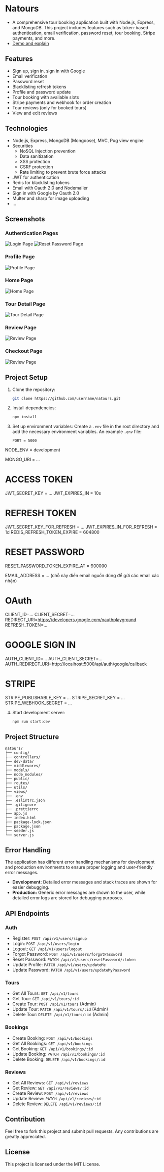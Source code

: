 

# Natours

- A comprehensive tour booking application built with Node.js, Express, and MongoDB. This project includes features such as token-based authentication, email verification, password reset, tour booking, Stripe payments, and more.
- [Demo and explain](https://youtu.be/ljyVbjtQVG8)

## Features

- Sign up, sign in, sign in with Google
- Email verification
- Password reset
- Blacklisting refresh tokens
- Profile and password update
- Tour booking with available slots
- Stripe payments and webhook for order creation
- Tour reviews (only for booked tours)
- View and edit reviews

## Technologies

- Node.js, Express, MongoDB (Mongoose), MVC, Pug view engine
- Securities
  - NoSQL Injection prevention
  - Data sanitization
  - XSS protection
  - CSRF protection
  - Rate limiting to prevent brute force attacks
- JWT for authentication
- Redis for blacklisting tokens
- Email with Oauth 2.0 and Nodemailer
- Sign in with Google by Oauth 2.0
- Multer and sharp for image uploading
- ...

## Screenshots
### Authentication Pages
![Login Page](./screenshots/login.png)
![Reset Password Page](./screenshots/reset_password.png)

### Profile Page
![Profile Page](./screenshots/profile.png)

### Home Page
![Home Page](./screenshots/home.png)

### Tour Detail Page
![Tour Detail Page](./screenshots/tour_detail.png)

### Review Page
![Review Page](./screenshots/review.png)

### Checkout Page
![Review Page](./screenshots/checkout.png)

## Project Setup

1. Clone the repository:
   ```sh
   git clone https://github.com/username/natours.git
   
2. Install dependencies:
   ```sh
   npm install

3. Set up environment variables:
   Create a `.env` file in the root directory and add the necessary environment variables. An example `.env` file:
   ```env
   PORT = 5000
  NODE_ENV = development
  
  MONGO_URI = ...
  
  # ACCESS TOKEN
  JWT_SECRET_KEY = ...
  JWT_EXPIRES_IN = 10s
  
  # REFRESH TOKEN
  JWT_SECRET_KEY_FOR_REFRESH = ...
  JWT_EXPIRES_IN_FOR_REFRESH = 1d
  REDIS_REFRESH_TOKEN_EXPIRE = 604800
  
  # RESET PASSWORD
  RESET_PASSWORD_TOKEN_EXPIRE_AT = 900000
  
  EMAIL_ADDRESS = ... (chỗ này điền email nguồn dùng để gửi các email xác nhận)
  
  # OAuth
  CLIENT_ID=...
  CLIENT_SECRET=...
  REDIRECT_URI=https://developers.google.com/oauthplayground
  REFRESH_TOKEN=...
  
  # GOOGLE SIGN IN
  AUTH_CLIENT_ID=...
  AUTH_CLIENT_SECRET=...
  AUTH_REDIRECT_URI=http://localhost:5000/api/auth/google/callback
  
  # STRIPE
  STRIPE_PUBLISHABLE_KEY = ...
  STRIPE_SECRET_KEY = ...
  STRIPE_WEBHOOK_SECRET = ...
  
  4. Start development server:
     ```sh
     npm run start:dev

## Project Structure
```
natours/
├── config/
├── controllers/
├── dev-data/
├── middlewares/
├── models/
├── node_modules/
├── public/
├── routes/
├── utils/
├── views/
├── .env
├── .eslintrc.json
├── .gitignore
├── .prettierrc
├── app.js
├── index.html
├── package-lock.json
├── package.json
├── seeder.js
└── server.js
```

## Error Handling

The application has different error handling mechanisms for development and production environments to ensure proper logging and user-friendly error messages.

- **Development:** Detailed error messages and stack traces are shown for easier debugging.
- **Production:** Generic error messages are shown to the user, while detailed error logs are stored for debugging purposes.

## API Endpoints

### Auth
- Register: `POST /api/v1/users/signup`
- Login: `POST /api/v1/users/login`
- Logout: `GET /api/v1/users/logout`
- Forgot Password: `POST /api/v1/users/forgotPassword`
- Reset Password: `PATCH /api/v1/users/resetPassword/:token`
- Update Profile: `PATCH /api/v1/users/updateMe`
- Update Password: `PATCH /api/v1/users/updateMyPassword`

### Tours
- Get All Tours: `GET /api/v1/tours`
- Get Tour: `GET /api/v1/tours/:id`
- Create Tour: `POST /api/v1/tours` (Admin)
- Update Tour: `PATCH /api/v1/tours/:id` (Admin)
- Delete Tour: `DELETE /api/v1/tours/:id` (Admin)

### Bookings
- Create Booking: `POST /api/v1/bookings`
- Get All Bookings: `GET /api/v1/bookings`
- Get Booking: `GET /api/v1/bookings/:id`
- Update Booking: `PATCH /api/v1/bookings/:id`
- Delete Booking: `DELETE /api/v1/bookings/:id`

### Reviews
- Get All Reviews: `GET /api/v1/reviews`
- Get Review: `GET /api/v1/reviews/:id`
- Create Review: `POST /api/v1/reviews`
- Update Review: `PATCH /api/v1/reviews/:id`
- Delete Review: `DELETE /api/v1/reviews/:id`


## Contribution
Feel free to fork this project and submit pull requests. Any contributions are greatly appreciated.

## License
This project is licensed under the MIT License.
